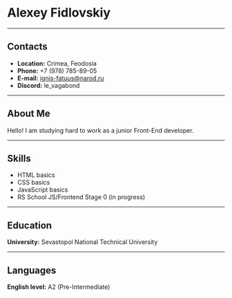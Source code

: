 # Alexey Fidlovskiy #

---

## Contacts ##

* **Location:** Crimea, Feodosia
* **Phone:** +7 (978) 785-89-05
* **E-mail:** ignis-fatuus@narod.ru
* **Discord:** le_vagabond

---

## About Me ##

Hello! I am studying hard to work as a junior Front-End developer.

---

## Skills ##

* HTML basics
* CSS basics
* JavaScript basics
* RS School JS/Frontend Stage 0 (in progress)

---

## Education ##

**University:** Sevastopol National Technical University

---

## Languages ##

**English level:** A2 (Pre-Intermediate)
